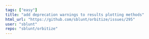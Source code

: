 ```yaml
---
tags: ["easy"]
title: "add deprecation warnings to results plotting methods"
html_url: "https://github.com/sblunt/orbitize/issues/295"
user: "sblunt"
repo: "sblunt/orbitize"
---
```


